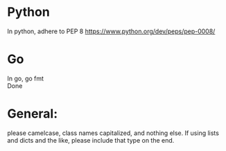 # Python
In python, adhere to PEP 8 
https://www.python.org/dev/peps/pep-0008/

# Go
In go, go fmt  
Done


# General:  
please camelcase, class names capitalized, and nothing else.
If using lists and dicts and the like, please include that type on the end.

